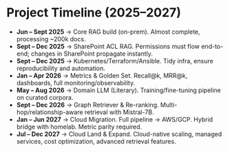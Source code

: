 
# Project Timeline (2025–2027)

- **Jun – Sept 2025** → Core RAG build (on-prem). Almost complete, processing ~200k docs.  
- **Sept – Dec 2025** → SharePoint ACL RAG. Permissions must flow end-to-end; changes in SharePoint propagate instantly.  
- **Sept – Dec 2025** → Kubernetes/Terraform/Ansible. Tidy infra, ensure reproducibility and automation.  
- **Jan – Apr 2026** → Metrics & Golden Set. Recall@k, MRR@k, dashboards, full monitoring/observability.  
- **May – Aug 2026** → Domain LLM (Literary). Training/fine-tuning pipeline on curated corpora.  
- **Sept – Dec 2026** → Graph Retriever & Re-ranking. Multi-hop/relationship-aware retrieval with Mistral-7B.  
- **Jan – Jun 2027** → Cloud Migration. Full pipeline → AWS/GCP. Hybrid bridge with homelab. Metric parity required.  
- **Jul – Dec 2027** → Cloud Land & Expand. Cloud-native scaling, managed services, cost optimization, advanced retrieval features.  
